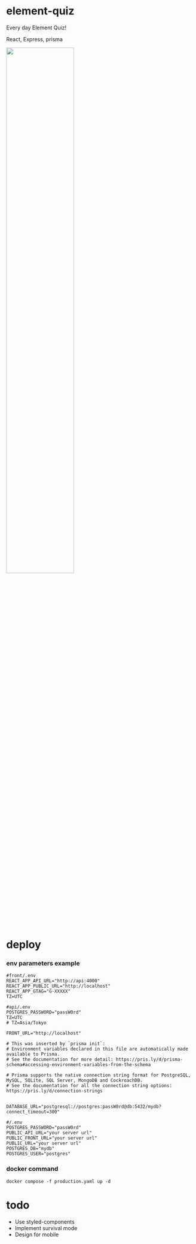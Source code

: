 # element-quiz
Every day Element Quiz!

React, Express, prisma

<img src="https://github.com/trimscash/element-quiz/assets/42578480/de1d5ac9-f063-4643-980f-6a125e1370e5" width="60%" />


# deploy

### env parameters example
```
#front/.env
REACT_APP_API_URL="http://api:4000"
REACT_APP_PUBLIC_URL="http://localhost"
REACT_APP_GTAG="G-XXXXX"
TZ=UTC
```

```
#api/.env
POSTGRES_PASSWORD="passW0rd"
TZ=UTC
# TZ=Asia/Tokyo

FRONT_URL="http://localhost"

# This was inserted by `prisma init`:
# Environment variables declared in this file are automatically made available to Prisma.
# See the documentation for more detail: https://pris.ly/d/prisma-schema#accessing-environment-variables-from-the-schema

# Prisma supports the native connection string format for PostgreSQL, MySQL, SQLite, SQL Server, MongoDB and CockroachDB.
# See the documentation for all the connection string options: https://pris.ly/d/connection-strings


DATABASE_URL="postgresql://postgres:passW0rd@db:5432/mydb?connect_timeout=300"
```

```
#/.env
POSTGRES_PASSWORD="passW0rd"
PUBLIC_API_URL="your server url"
PUBLIC_FRONT_URL="your server url"
PUBLIC_URL="your server url"
POSTGRES_DB="mydb"
POSTGRES_USER="postgres"
```


### docker command
```
docker compose -f production.yaml up -d
```

# todo
- Use styled-components
- Implement survival mode
- Design for mobile 
